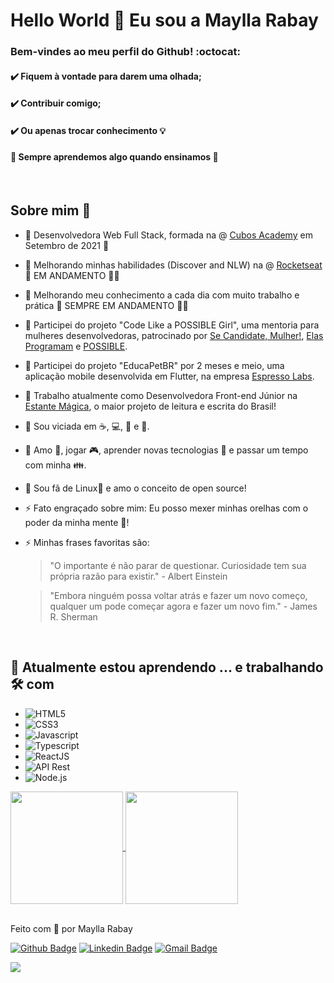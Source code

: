 # Hello World 👋 Eu sou a Maylla Rabay

### Bem-vindes ao meu perfil do Github! :octocat:

#### ✔️ Fiquem à vontade para darem uma olhada;
#### ✔️ Contribuir comigo;
#### ✔️ Ou apenas trocar conhecimento 💡
#### 🚀 Sempre aprendemos algo quando ensinamos 🚀

<br />

## Sobre mim 🐉
  - 📖 Desenvolvedora Web Full Stack, formada na @ <a href="https://www.cubos.academy/" target="_blank">Cubos Academy</a> em Setembro de 2021 🚀
  - 📖 Melhorando minhas habilidades (Discover and NLW) na @ <a href="https://rocketseat.com.br/" target="_blank">Rocketseat</a>  🚧 EM ANDAMENTO 🚀🚧
  - 📖 Melhorando meu conhecimento a cada dia com muito trabalho e prática 🚧 SEMPRE EM ANDAMENTO 🚀🚧
  - 📖 Participei do projeto "Code Like a POSSIBLE Girl", uma mentoria para mulheres desenvolvedoras, patrocinado por <a href="https://www.linkedin.com/company/se-candidate-mulher/" target="_blank">Se Candidate, Mulher!</a>, <a href="https://www.linkedin.com/company/elasprogramam/" target="_blank">Elas Programam<a/> e <a href="https://www.linkedin.com/company/possible-com/" target="_blank">POSSIBLE</a>.
  - 📖 Participei do projeto "EducaPetBR" por 2 meses e meio, uma aplicação mobile desenvolvida em Flutter, na empresa <a href="https://espressolabs.com.br/" target="_blank">Espresso Labs<a/>.
  - 📖 Trabalho atualmente como Desenvolvedora Front-end Júnior na <a href="https://www.estantemagica.com.br/" target="_blank">Estante Mágica</a>, o maior projeto de leitura e escrita do Brasil!
  - 💭 Sou viciada em ☕, 💻, 🍫 e 🎼.
  - 💭 Amo :dog:, jogar 🎮, aprender novas tecnologias 🧠 e passar um tempo com minha 👪.
  - 💭 Sou fã de Linux🐧 e amo o conceito de open source!
  - ⚡ Fato engraçado sobre mim: Eu posso mexer minhas orelhas com o poder da minha mente 🤯!
  - ⚡ Minhas frases favoritas são:
  
      > "O importante é não parar de questionar. Curiosidade tem sua própria razão para existir." - Albert Einstein

      > "Embora ninguém possa voltar atrás e fazer um novo começo, qualquer um pode começar agora e fazer um novo fim." - James R. Sherman

<br />

## 🌱 Atualmente estou aprendendo ... e trabalhando 🛠️ com
  - ![HTML5](https://img.shields.io/badge/-HTML5-red)
  - ![CSS3](https://img.shields.io/badge/-CSS3-blue)
  - ![Javascript](https://img.shields.io/badge/-Javascript-orange)
  - ![Typescript](https://img.shields.io/badge/-Typescript-blue)
  - ![ReactJS](https://img.shields.io/badge/-ReactJS-45D1FD)
  - ![API Rest](https://img.shields.io/badge/-API%20Rest-purple)
  - ![Node.js](https://img.shields.io/badge/-Node.js-green)

<a href="https://github.com/MayllaRabay">
  <img height="180em" align="center" src="https://github-readme-stats.vercel.app/api?username=MayllaRabay&count_private=true&show_icons=true&theme=omni&hide_border=true&include_all_commits=true&layout=compact&)" />
</a>

<a href="https://github.com/MayllaRabay">
  <img height="180em" align="center" src="https://github-readme-stats.vercel.app/api/top-langs/?username=MayllaRabay&langs_count=8&layout=compact&theme=omni&hide_border=true&include_all_commits=true&count_private=true&)" />
</a>

<br />
<br />

Feito com 💜 por Maylla Rabay

[![Github Badge](https://img.shields.io/badge/-Github-000?style=flat-square&logo=Github&logoColor=white&link=https://github.com/MayllaRabay)](https://github.com/MayllaRabay)
[![Linkedin Badge](https://img.shields.io/badge/-Linkedin-blue?style=flat-square&logo=Linkedin&logoColor=white&link=https://www.linkedin.com/in/mayllarabay/)](https://www.linkedin.com/in/mayllarabay/) 
[![Gmail Badge](https://img.shields.io/badge/-mayllarabay@gmail.com-c14438?style=flat-square&logo=Gmail&logoColor=white&link=mailto:mayllarabay@gmail.com)](mailto:mayllarabay@gmail.com)

<img src="https://komarev.com/ghpvc/?username=MayllaRabay&label=Profile%20views&color=0e75b6&style=flat" />
